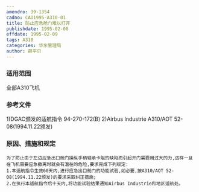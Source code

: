 ```yaml
---
amendno: 39-1354
cadno: CAD1995-A310-01
title: 防止应急舱门难以打开
publishdate: 1995-02-08
effdate: 1995-02-09
tags: A310
categories: 华东管理局
author: 薛平贝
---
```


### 适用范围 
全部A310飞机

### 参考文件
1)DGAC颁发的适航指令 94-270-172(B) 
    2)Airbus Industrie A310/AOT 52-08(1994.11.22颁发) 


### 原因、措施和规定 
    为了防止由于左边应急出口舱门操纵手柄轴承卡阻的缺陷而引起开门需要用过大的力,这样一旦在飞机需要应急撤离时就会有潜在的危险,要求完成下列规定: 
    1.本适航指令生效60天内,进行应急出口舱门的功能试验,如必要,按A310/AOT 52-08(1994.11.22颁发)的要求采取纠正措施; 
    2.在执行本适航指令后十天内,将功能试验结果通知Airbus Industrie和地区适航处。

